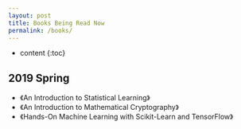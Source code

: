 ```yaml
---
layout: post
title: Books Being Read Now
permalink: /books/
---
```


* content
{:toc}


2019 Spring
-----------------------------------------------------------------

+ 《An Introduction to Statistical Learning》
+ 《An Introduction to Mathematical Cryptography》
+ 《Hands-On Machine Learning with Scikit-Learn and TensorFlow》
